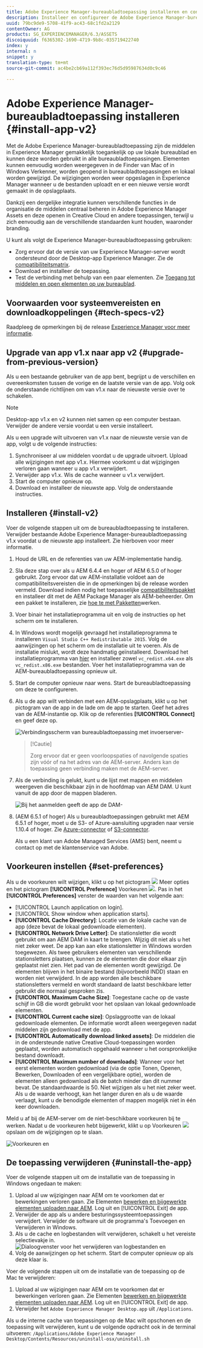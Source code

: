 ```yaml
---
title: Adobe Experience Manager-bureaubladtoepassing installeren en configureren
description: Installeer en configureer de Adobe Experience Manager-bureaubladtoepassing voor gebruik met Adobe Experience Manager-middelenservers en download de middelen op uw lokale bestandssysteem.
uuid: 79bc9de9-5708-41f9-ac43-68c1fd2a2129
contentOwner: AG
products: SG_EXPERIENCEMANAGER/6.3/ASSETS
discoiquuid: f6365302-1690-4719-9b8c-035719422740
index: y
internal: n
snippet: y
translation-type: tm+mt
source-git-commit: ac4be2cb69a112f393ec76d5d95987634d0c9c46

---
```



# Adobe Experience Manager-bureaubladtoepassing installeren {#install-app-v2}

Met de Adobe Experience Manager-bureaubladtoepassing zijn de middelen in Experience Manager gemakkelijk toegankelijk op uw lokale bureaublad en kunnen deze worden gebruikt in alle bureaubladtoepassingen. Elementen kunnen eenvoudig worden weergegeven in de Finder van Mac of in Windows Verkenner, worden geopend in bureaubladtoepassingen en lokaal worden gewijzigd. De wijzigingen worden weer opgeslagen in Experience Manager wanneer u de bestanden uploadt en er een nieuwe versie wordt gemaakt in de opslagplaats.

Dankzij een dergelijke integratie kunnen verschillende functies in de organisatie de middelen centraal beheren in Adobe Experience Manager Assets en deze openen in Creative Cloud en andere toepassingen, terwijl u zich eenvoudig aan de verschillende standaarden kunt houden, waaronder branding.

U kunt als volgt de Experience Manager-bureaubladtoepassing gebruiken:

* Zorg ervoor dat de versie van uw Experience Manager-server wordt ondersteund door de Desktop-app Experience Manager. Zie de [compatibiliteitsmatrix](release-notes-of-v1.md#compatibilitymatrix).
* Download en installeer de toepassing.
* Test de verbinding met behulp van een paar elementen. Zie [Toegang tot middelen en open elementen op uw bureaublad](use-app-v1.md#openondesktop).

## Voorwaarden voor systeemvereisten en downloadkoppelingen {#tech-specs-v2}

Raadpleeg de opmerkingen bij de release [Experience Manager voor meer informatie](release-notes.md).

## Upgrade van app v1.x naar app v2 {#upgrade-from-previous-version}

Als u een bestaande gebruiker van de app bent, begrijpt u de verschillen en overeenkomsten tussen de vorige en de laatste versie van de app. Volg ook de onderstaande richtlijnen om van v1.x naar de nieuwste versie over te schakelen.

>[!NOTE]
>
>Desktop-app v1.x en v2 kunnen niet samen op een computer bestaan. Verwijder de andere versie voordat u een versie installeert.

Als u een upgrade wilt uitvoeren van v1.x naar de nieuwste versie van de app, volgt u de volgende instructies:

1. Synchroniseer al uw middelen voordat u de upgrade uitvoert. Upload alle wijzigingen met app v1.x. Hiermee voorkomt u dat wijzigingen verloren gaan wanneer u app v1.x verwijdert.
1. Verwijder app v1.x. Wis de cache wanneer u v1.x verwijdert.
1. Start de computer opnieuw op.
1. Download en installeer de nieuwste app. Volg de onderstaande instructies.

## Installeren {#install-v2}

Voer de volgende stappen uit om de bureaubladtoepassing te installeren. Verwijder bestaande Adobe Experience Manager-bureaubladtoepassing v1.x voordat u de nieuwste app installeert. Zie hierboven voor meer informatie.

1. Houd de URL en de referenties van uw AEM-implementatie handig.
1. Sla deze stap over als u AEM 6.4.4 en hoger of AEM 6.5.0 of hoger gebruikt. Zorg ervoor dat uw AEM-installatie voldoet aan de compatibiliteitsvereisten die in de opmerkingen bij de release worden vermeld. Download indien nodig het toepasselijke [compatibiliteitspakket](https://www.adobeaemcloud.com/content/marketplace/marketplaceProxy.html?packagePath=/content/companies/public/adobe/packages/cq640/featurepack/adobe-asset-link-support) en installeer dit met de AEM Package Manager als AEM-beheerder. Om een pakket te installeren, zie [hoe te met Pakketten](https://helpx.adobe.com/experience-manager/6-5/sites/administering/using/package-manager.html)werken.
1. Voer binair het installatieprogramma uit en volg de instructies op het scherm om te installeren.
1. In Windows wordt mogelijk gevraagd het installatieprogramma te installeren `Visual Studio C++ Redistributable 2015`. Volg de aanwijzingen op het scherm om de installatie uit te voeren. Als de installatie mislukt, wordt deze handmatig geïnstalleerd. Download het installatieprogramma van [hier](https://www.microsoft.com/en-us/download/details.aspx?id=52685) en installeer zowel `vc_redist.x64.exe` als `vc_redist.x86.exe` bestanden. Voer het installatieprogramma van de AEM-bureaubladtoepassing opnieuw uit.
1. Start de computer opnieuw naar wens. Start de bureaubladtoepassing om deze te configureren.
1. Als u de app wilt verbinden met een AEM-opslagplaats, klikt u op het pictogram van de app in de lade om de app te starten. Geef het adres van de AEM-instantie op. Klik op de referenties **[!UICONTROL Connect]** en geef deze op.

   ![Verbindingsscherm van bureaubladtoepassing met invoerserver-](assets/connect_da2.png "adresVerbindingsscherm met invoerserveradres")

   >[!Cautie]
   >
   >Zorg ervoor dat er geen voorloopspaties of navolgende spaties zijn vóór of na het adres van de AEM-server. Anders kan de toepassing geen verbinding maken met de AEM-server.

1. Als de verbinding is gelukt, kunt u de lijst met mappen en middelen weergeven die beschikbaar zijn in de hoofdmap van AEM DAM. U kunt vanuit de app door de mappen bladeren.

   ![Bij het aanmelden geeft de app de DAM-](assets/firstview_da2.png "inhoud weer. Bij het aanmelden geeft de app de DAM-inhoud weer")

1. (AEM 6.5.1 of hoger) Als u bureaubladtoepassingen gebruikt met AEM 6.5.1 of hoger, moet u de S3- of Azure-aansluiting upgraden naar versie 1.10.4 of hoger. Zie [Azure-connector](https://helpx.adobe.com/experience-manager/6-5/sites/deploying/using/data-store-config.html#AzureDataStore) of [S3-connector](https://helpx.adobe.com/experience-manager/6-5/sites/deploying/using/data-store-config.html#AmazonS3DataStore).

   Als u een klant van Adobe Managed Services (AMS) bent, neemt u contact op met de klantenservice van Adobe.

## Voorkeuren instellen {#set-preferences}

Als u de voorkeuren wilt wijzigen, klikt u op het pictogram ![](assets/do-not-localize/more_options_da2.png) Meer opties en het pictogram **[!UICONTROL Preference]** Voorkeuren ![](assets/do-not-localize/preferences_icon_da2.png). Pas in het **[!UICONTROL Preferences]** venster de waarden van het volgende aan:

* [!UICONTROL Launch application on login].
* [!UICONTROL Show window when application starts].
* **[!UICONTROL Cache Directory]**: Locatie van de lokale cache van de app (deze bevat de lokaal gedownloade elementen).
* **[!UICONTROL Network Drive Letter]**: De stationsletter die wordt gebruikt om aan AEM DAM in kaart te brengen. Wijzig dit niet als u het niet zeker weet. De app kan aan elke stationsletter in Windows worden toegewezen. Als twee gebruikers elementen van verschillende stationsletters plaatsen, kunnen ze de elementen die door elkaar zijn geplaatst niet zien. Het pad van de elementen wordt gewijzigd. De elementen blijven in het binaire bestand (bijvoorbeeld INDD) staan en worden niet verwijderd. In de app worden alle beschikbare stationsletters vermeld en wordt standaard de laatst beschikbare letter gebruikt die normaal gesproken `Z`is.
* **[!UICONTROL Maximum Cache Size]**: Toegestane cache op de vaste schijf in GB die wordt gebruikt voor het opslaan van lokaal gedownloade elementen.
* **[!UICONTROL Current cache size]**: Opslaggrootte van de lokaal gedownloade elementen. De informatie wordt alleen weergegeven nadat middelen zijn gedownload met de app.
* **[!UICONTROL Automatically download linked assets]**: De middelen die in de ondersteunde native Creative Cloud-toepassingen worden geplaatst, worden automatisch opgehaald wanneer u het oorspronkelijke bestand downloadt.
* **[!UICONTROL Maximum number of downloads]**: Wanneer voor het eerst elementen worden gedownload (via de optie Tonen, Openen, Bewerken, Downloaden of een vergelijkbare optie), worden de elementen alleen gedownload als de batch minder dan dit nummer bevat. De standaardwaarde is 50. Niet wijzigen als u het niet zeker weet. Als u de waarde verhoogt, kan het langer duren en als u de waarde verlaagt, kunt u de benodigde elementen of mappen mogelijk niet in één keer downloaden.

Meld u af bij de AEM-server om de niet-beschikbare voorkeuren bij te werken. Nadat u de voorkeuren hebt bijgewerkt, klikt u op Voorkeuren ![](assets/do-not-localize/save_preferences_da2.png) opslaan om de wijzigingen op te slaan.

![Voorkeuren en](assets/preferences_da2.png "instellingen voor de app AEM-bureaubladApp-voorkeuren voor bureaublad")

## De toepassing verwijderen {#uninstall-the-app}

Voer de volgende stappen uit om de installatie van de toepassing in Windows ongedaan te maken:

1. Upload al uw wijzigingen naar AEM om te voorkomen dat er bewerkingen verloren gaan. Zie Elementen [bewerken en bijgewerkte elementen uploaden naar AEM](using.md#edit-assets-upload-updated-assets). Log uit en [!UICONTROL Exit] de app.
1. Verwijder de app als u andere besturingssysteemtoepassingen verwijdert. Verwijder de software uit de programma&#39;s Toevoegen en Verwijderen in Windows.
1. Als u de cache en logbestanden wilt verwijderen, schakelt u het vereiste selectievakje in.
   ![Dialoogvenster voor het verwijderen van logbestanden en](assets/uninstall_da2.png "cachegeheugenHet dialoogvenster voor het verwijderen van logbestanden en cache")
1. Volg de aanwijzingen op het scherm. Start de computer opnieuw op als deze klaar is.

Voer de volgende stappen uit om de installatie van de toepassing op de Mac te verwijderen:

1. Upload al uw wijzigingen naar AEM om te voorkomen dat er bewerkingen verloren gaan. Zie Elementen [bewerken en bijgewerkte elementen uploaden naar AEM](using.md#edit-assets-upload-updated-assets). Log uit en [!UICONTROL Exit] de app.
1. Verwijder het `Adobe Experience Manager Desktop.app` uit `/Applications`.

Als u de interne cache van toepassingen op de Mac wilt opschonen en de toepassing wilt verwijderen, kunt u de volgende opdracht ook in de terminal uitvoeren:
`/Applications/Adobe Experience Manager Desktop/Contents/Resources/uninstall-osx/uninstall.sh`
